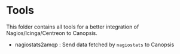 # Tools #

This folder contains all tools for a better integration of Nagios/Icinga/Centreon to Canopsis.

* nagiostats2amqp : Send data fetched by ``nagiostats`` to Canopsis
